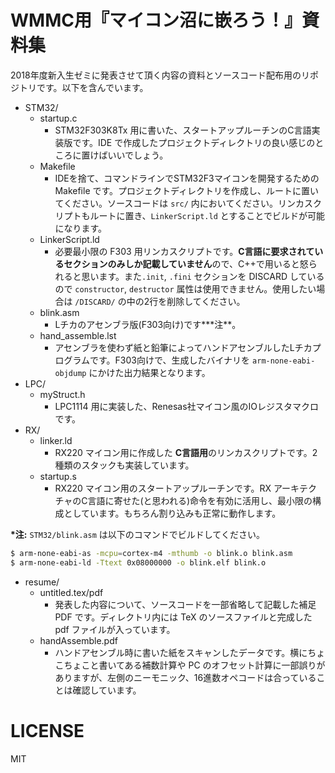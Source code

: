 # WMMC用『マイコン沼に嵌ろう！』資料集
2018年度新入生ゼミに発表させて頂く内容の資料とソースコード配布用のリポジトリです。以下を含んでいます。

- STM32/
    - startup.c
        - STM32F303K8Tx 用に書いた、スタートアップルーチンのC言語実装版です。IDE で作成したプロジェクトディレクトリの良い感じのところに置けばいいでしょう。
    - Makefile
        - IDEを捨て、コマンドラインでSTM32F3マイコンを開発するための Makefile です。プロジェクトディレクトリを作成し、ルートに置いてください。ソースコードは `src/` 内においてください。リンカスクリプトもルートに置き、`LinkerScript.ld` とすることでビルドが可能になります。
    - LinkerScript.ld
        - 必要最小限の F303 用リンカスクリプトです。**C言語に要求されているセクションのみしか記載していません**ので、C++で用いると怒られると思います。また`.init`, `.fini` セクションを DISCARD しているので `constructor`, `destructor` 属性は使用できません。使用したい場合は `/DISCARD/` の中の2行を削除してください。
    - blink.asm
        - Lチカのアセンブラ版(F303向け)です**\*注**。
    - hand\_assemble.lst
        - アセンブラを使わず紙と鉛筆によってハンドアセンブルしたLチカプログラムです。F303向けで、生成したバイナリを `arm-none-eabi-objdump` にかけた出力結果となります。
- LPC/
    - myStruct.h
        - LPC1114 用に実装した、Renesas社マイコン風のIOレジスタマクロです。
- RX/
    - linker.ld
        - RX220 マイコン用に作成した **C言語用**のリンカスクリプトです。2種類のスタックも実装しています。
    - startup.s
        - RX220 マイコン用のスタートアップルーチンです。RX アーキテクチャのC言語に寄せた(と思われる)命令を有効に活用し、最小限の構成としています。もちろん割り込みも正常に動作します。

**\*注:** `STM32/blink.asm` は以下のコマンドでビルドしてください。

```bash
$ arm-none-eabi-as -mcpu=cortex-m4 -mthumb -o blink.o blink.asm
$ arm-none-eabi-ld -Ttext 0x08000000 -o blink.elf blink.o
```

- resume/
    - untitled.tex/pdf
        - 発表した内容について、ソースコードを一部省略して記載した補足 PDF です。ディレクトリ内には TeX のソースファイルと完成した pdf ファイルが入っています。
    - handAssemble.pdf
        - ハンドアセンブル時に書いた紙をスキャンしたデータです。横にちょこちょこと書いてある補数計算や PC のオフセット計算に一部誤りがありますが、左側のニーモニック、16進数オペコードは合っていることは確認しています。

# LICENSE
MIT
